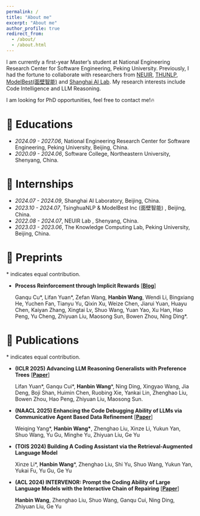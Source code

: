 ```yaml
---
permalink: /
title: "About me"
excerpt: "About me"
author_profile: true
redirect_from: 
  - /about/
  - /about.html
---
```


I am currently a first-year Master’s student at National Engineering Research Center for Software Engineering, Peking University. Previously, I had the fortune to collaborate with researchers from [NEUIR](https://neuir.github.io/), [THUNLP](https://nlp.csai.tsinghua.edu.cn/), [ModelBest(面壁智能)](https://modelbest.cn/) and [Shanghai AI Lab](https://www.shlab.org.cn/). My research interests include Code Intelligence and LLM Reasoning.

I am looking for PhD opportunities, feel free to contact me!🔥



# 📖 Educations

- *2024.09 - 2027.06*, National Engineering Research Center for Software Engineering, Peking University, Beijing, China.
- *2020.09 - 2024.06*, Software College, Northeastern University, Shenyang, China.

# 💼 Internships

- *2024.07 - 2024.09*, Shanghai AI Laboratory, Beijing, China.
- *2023.10 - 2024.07*, TsinghuaNLP & ModelBest Inc (面壁智能) , Beijing, China.
- *2022.08 - 2024.07*, NEUIR Lab , Shenyang, China.
- *2023.03 - 2023.06*, The Knowledge Computing Lab, Peking University, Beijing, China.

# 📝 Preprints

\* indicates equal contribution.

- **Process Reinforcement through Implicit Rewards** [[**Blog**](https://curvy-check-498.notion.site/Process-Reinforcement-through-Implicit-Rewards-15f4fcb9c42180f1b498cc9b2eaf896f)]

  Ganqu Cu\*, Lifan Yuan\*, Zefan Wang, **Hanbin Wang**, Wendi Li, Bingxiang He, Yuchen Fan, Tianyu Yu, Qixin Xu, Weize Chen, Jiarui Yuan, Huayu Chen, Kaiyan Zhang, Xingtai Lv, Shuo Wang, Yuan Yao, Xu Han, Hao Peng, Yu Cheng, Zhiyuan Liu, Maosong Sun, Bowen Zhou, Ning Ding\*.

# 📝 Publications

\* indicates equal contribution.

- **(ICLR 2025) Advancing LLM Reasoning Generalists with Preference Trees** [[**Paper**](https://arxiv.org/abs/2404.02078)]

  Lifan Yuan\*, Ganqu Cui\*, **Hanbin Wang**\*, Ning Ding, Xingyao Wang, Jia Deng, Boji Shan, Huimin Chen, Ruobing Xie, Yankai Lin, Zhenghao Liu, Bowen Zhou, Hao Peng, Zhiyuan Liu, Maosong Sun.

- **(NAACL 2025) Enhancing the Code Debugging Ability of LLMs via Communicative Agent Based Data Refinement** [[**Paper**](https://www.arxiv.org/abs/2408.05006)] 

  Weiqing Yang\*, **Hanbin Wang\***, Zhenghao Liu, Xinze Li, Yukun Yan, Shuo Wang, Yu Gu, Minghe Yu, Zhiyuan Liu, Ge Yu

- **(TOIS 2024) Building A Coding Assistant via the Retrieval-Augmented Language Model**

  Xinze Li\*, **Hanbin Wang**\*, Zhenghao Liu, Shi Yu, Shuo Wang, Yukun Yan, Yukai Fu, Yu Gu, Ge Yu

- **(ACL 2024) INTERVENOR: Prompt the Coding Ability of Large Language Models with the Interactive Chain of Repairing** [[**Paper**](https://arxiv.org/abs/2311.09868)] 

  **Hanbin Wang**, Zhenghao Liu, Shuo Wang, Ganqu Cui, Ning Ding, Zhiyuan Liu, Ge Yu

